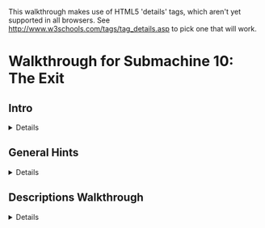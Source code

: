 This walkthrough makes use of HTML5 'details' tags, which aren't yet supported in all browsers. See http://www.w3schools.com/tags/tag_details.asp to pick one that will work.


Walkthrough for Submachine 10: The Exit
=======================================
## Intro
<details>
Welcome to the final "Submachine" game! The series has spanned 10 episodes in as many years. The creator, Mateusz Skutnik, has finished up with the best art and longest trek so far. I've enjoyed the series greatly, so I wanted to put some work into a good walkthrough for others. Prior experience with Submachine in not necessary, but there are many references to previous games for those who want to look back.

The game world consists of 8 major areas, each of which has a portal back to a section of a previous Submachine game. The graphic style is that of the original, but updates were made so that they'd be appropriate to the new game. Most of the game play involves clicking switches, collecting items, and finding out where to put them.

There are a few parts to this walkthrough. I try to have progressive hints throughout, so that you can figure out as much as possible on your own. Also, each successive part is more detail oriented, so you can look for high level hints in the "Hints" section, detailed directions, you'll need to check out the "Efficiency" section.

"Explanations Walkthrough" leads you to clues to what you need before finding those items. It's a lot of back and forth, but hopefully you will understand what's going on. "Efficiency Walkthrough" is designed around subgoals for accessing the ending. Items are collected and used at convenient times with no explanation about what they are.

"Secrets" contains info for getting the ten small red balls that are used to access extra text just before finishing the game. Items used solely to acquire secrets are mostly ignored by the main walkthroughs, except under special spoiler tags.

I label areas mainly by their teleporter coordinates. So, '101' means first and third buttons depressed before activating teleporter. I also use a 'P' to mean through the powered portal. So '110P' means the area from the beginning of Sub 6: The Edge.

Remember that the game is designed so that you can't get stuck. No matter what you've done, what you have, or where you are, you can still reach the ending! (And you can still get all the secrets!)

Enjoy!
</details>

## General Hints
<details>
- You're not stuck.
- Really, you're not stuck. The ending is reachable from any situation.
- The secrets are also reachable from any situation.
- If an item came from a device, it probably goes into a similar device.
- Mechanisms with little red and green lights need to be activated elsewhere.
- Pick up everything. There are no useless items.
- There are a few useless mechanisms.
- Most mechanisms have visual clues for how to activate them. Like missing pieces.
- If a mechanism stops working, you don't need it any more.
- Some obvious items are for non-obvious secrets. Progress is better than completion.
- There are some things you'll understand early, but can't be solved until much later.
- All ten secrets are small red balls. Some are hidden in "plain sight".
</details>

## Descriptions Walkthrough
<details>
This takes you through the game, pointing out clues. It's more commentary than directions, so it's good if you want vague hints, or want to read about a previous section to see if you missed an obscured clue. The back story is left out, but you're led to in-game papers that describe it. Secrets are dealt with as if they were normal game items, but more vague and left out of the spoiler hints. This walkthrough is set up as if it's telling the protagonist's story. Read the Efficiency Walkthrough section if you need clearer guidance.

This is written as if we have everything we need to pass each obstacle. The player will have to jump back and forth between areas to actually reach the area in the next paragraph. Read about what you see, for subtle hints about what to do next. Spoiler hints will say where to go, but not what to do there or the best order to do anything.

Progressive spoilers: character of the game, descriptions and clues, search locations.

1. Chapter 1: Where Am I?
  <details>
  The first part of the game is simple and linear. Explore a bit, click to collect items, and use them where you can. Don't miss the 'Backpack' early on, you have limited inventory space! Figure out how the game works. Pass though rooms and portals. Find the teleporter to finish this part.
  1. Docks
    <details>
    We start off on an unstable platform with stone floating around. This seems to be a technologically mixed area that plaques call the Northern Garden docks. There are four labeled 'docks'. There's a ship anchored (literally) to one of the docks, but we can't see it. There's a ladder, but all it has is a glowing orb at the top. It seems small enough to grab. A hole in the ground leads to a machine that doesn't do anything, but does have a hole for something. Pieces of the wall are floating around. They seem to be centered on something. There's a building blocking our path. The circular device nearby looks like it might be useful.
    <details>
    Put the Light Sphere in the circular device to gain access to the building.
    </details>
    </details>
  2. Control Room
    <details>
    This is a modest building that seems in disrepair. There are some levers upstairs labeled like the docks. What dock was the ship at? There's a backpack by a chair that looks useful. The stairway doesn't go anywhere. What breaks up support beams but leaves them floating? There's a vending machine in the corner. It seems to require an id card. Maybe there's one on the ship?
    <details>
    Click the lever marked '3' to move the ladder to the ship.
    </details>
    </details>
  3. Ship
    <details>
    -We can reach what seems to be a space ship, but it still needs power. Luckily, there's ship number card by the entrance, and those cables go right into the machine we saw.
    <details>
    Take the Id to the vending machine, insert it to get a Bottle Fuse, take it outside to the machine in the hole. Insert it and press the button.
    </details>
    The ship is so old that there's mold everywhere! It's interesting to look at, but probably doesn't do anything anymore. Maybe there's some scrap to collect on board. We found the bridge, but the security is still in place, and we don't have a captain's ID badge, or whatever goes in the other slot. There's a hatch missing a handle, maybe that's still around somewhere.
    <details>
    The Door Valve is on the other side of the ship. Insert it into the hatch and click to open it.
    </details>
    </details>
  4. Old House
    <details>
    We found a karma portal like the ones in previous Submachine games. They'll probably take us to many unusual places. This place seems like an old house. The way is blocked a bit, but nothing too difficult to handle. There's a hole in the floor with a little red ball at the bottom. Looks like something valuable, but we can't reach it. Even if we found a long stick to reach, it's so far down that grabbing it would be a problem. There's some strange equipment around. One large capsule has lights on it and a panel that might open, but it won't and the device seems inactive. The nearby door is shut and not opening. There's another unusual device on a lower level, but it seems to be missing some parts. All the statues are facing some brick structure that seems subtly out of place with the house. It must be important.
    </details>
  </details>
2. Chapter 2: Grand Tour
  <details>
  Now that you have access to a teleporter, there are many worlds to explore. Go from place to place collecting and using items. About half of them are used in the area you found them in, the rest go through the teleporter. Use the teleporter to get to areas new to this game. Use the powered portals to get to areas from previous Submachine games. You'll finish this part of the game when you gather all the pieces to activate the powered portal in the first area.
  1. 001 The Pyramid
    <details>
    There's a bunch of ancient Egyptian stuff around, but the pyramid walls look like copper. There's a couple of geared devises on walls, but neither is complete. There's a totem with Hieroglyphics on it, and there are some papers around with the same symbols. A box on an upper level has the same symbol as the totem, but it doesn't seem to do anything. There are a couple of jackal heads that teleport us between them, which is odd because there are ladders that reach them both. There's also an odd gray stone device with buttons, attached to a socket. There's nothing around that fits in, though.
    <details>
    The last hieroglyph page is in 111. The Karma Vile for the stone device is in 110P. You get the first Cog Wheel from the box when the totem is set up properly. The other 3 are in 001P, 101P, and 011.
    </details>
    The ladders both drop down into compartments below. There's a glowing portal down one, and a glowing device down the other. They look useful. 
    </details>
  2. 010 The Excavation
    <details>
    Looks like a work site, but the drill is busted. It's turned off and there's a handle in what looks like red sand. It appears to be solid. There's sand on the other side too, but it doesn't fill the hole. There's a machine that seems to open a hatch somewhere. There's a glowing Range Confirmator that may need power.
    <details>
    Get the handle and put it on the drill. Open the handles and pull both levers to activate it.
    </details>
    The drill must have already done its work, because there is equipment down its hole. One of the Range Confirmators is in a socket with a green light. There are two other sockets with red lights. There are two airlocks, but one is missing a handle. We can get past the other one. There's a closed hatch and a bar that looks like a handle.
    <details>
    Open the other airlock with the handle, place both Confirmators in the sockets and activate the machine to open the hatch.
    </details>
    There's a piece of paper with a some kind of rune on it here, and a large portal beyond the hatch.
    </details>
  3. 011 Shiva
    <details>
    This place consists of three large metal spheres, connected by a large pipe. The pipe is busted open and we can climb inside. Unfortunately, there are security fields blocking access to two of the spheres. We can enter the third, which has some kind of rotating device. Activating it changes some of its lights from red to green and vise versa, but anything but the original position puts up a security gate to that we can't leave. We can go all the way around the largest sphere and enter through a hatch. It seems to be a computer interface. There are a lot of green lights around. What could those be?
    <details>
    Use a Insulator Cap found in 101P to block the exit security gate. We'll assume the that emergency protocol has also been activated. It's in 110P
    </details>
    With the security gates partially deactivated we can enter all the spheres through the busted tube. The left sphere has a large portal in it. The right sphere now has a ladder visible that exits below. There's a copper Cog gear here.
    </details>
  4. 100 Royal Storage
    <details>
    This place is full of old structures that seem to be held together by advanced technology. There are time and space anomalies all around, so movement doesn't always end up where we expect. There are signs naming five separate storage facilities. There's nothing else of interest here.
    
    32/1 is all red brick inside. There doesn't seem to be any order to the rooms, and backtracking leads to new places rather than old ones. It would be easy to hide somthing in here. Luckily, the total number of rooms seems low. There are items scattered about, and two metal devices in walls. One seems to need completion, with oblong recesses in it. Another looks like a secure box we don't have access to.
    <details>
    Fill the first device with Karma Fuses to access the second.
    </details>
    33/1 is very small. There are some items on the floor, and you see all of it before returning to the entrance.
    
    33/2 is also very small. Every exit leads back to the entrance, except the ones at the entrance. There are some things on the floor, but the large portal seems to be the reason this vault exists. Unfortunately, it's not active. There are round sockets in the wall nearby. Maybe it construction wasn't completed.
    <details>
    Fill the corners with Loop Stabilizers to active the portal.
    </details>
    33/3 has much more space inside, and has some kind of order to it. The left doors all lead to the same places, and the same is true for the other doors and ladders. Backtracking to previous rooms is somewhat possible. There are a lot of devises on the walls! Most of them have red and green indicators and labels, though there is one dial with labels from all the other devices, and one with multiple red lights with a panel that might open. There's also a large capsule here that looks similar to the one near the first teleporter. Far from the entrance, there's a paper with some history about an escapee. Maybe there's hope of escaping?
    <details>
    Activate each device after setting the dial to its label. 
    </details>
    33/4 is also large, but as long as we don't go too far and end up at the entrance, we can backtrack through any rooms we visit. There are items lying around and a paper on the wall with a strange symbol on it. There are three devices on walls. One of them has two indicator lights on it.
    <details>
    Activate the two devices and then collect an item from the one with lights.
    </details>
    </details>
  5. 101 Cliff Side
    <details>
    There's not much here. There's an older stone statue of an ox that's missing some pieces, a paper with some strange message about multiple dimensions, and a piston. The piston activates a ladder that leads to an upper ledge. The piston there is missing, though, so we can't reach higher. There's a big spherical machine that is missing something according to the pedestal nearby. There's a metal piece that's almost fallen off the ledge, but it doesn't fit in the machine.
    <details>
    The Stone Grapes are in 011P and 001. The other ox statue is in 110. The Ladder Piston is in the ship near the start of the game. The Data Tape is in 001P.
    </details>
    Even with the machine satisfied, it doesn't seem to do anything useful. It only says that it's finished was it was doing. Maybe those cables are communicating with some other machine? The upper ledge has paper with a strange symbol on it. And a large portal.
    </details>
  6. 110 Murtaugh's Lab
    <details>
    This place is huge! It also seems to be falling apart, like the docks, there are paths that lead to empty space and broken walls floating about. There's a machine on the far wall with a socked for some large device. There are three doors around the teleporter.
    
    The left room is the most broken up, and things are scattered around the floor. There's a paper on the wall. Someone may have been studying the strange behavior.
    
    The center room was poorly barricaded, probably because of some fancy equipment in it and its back room. There's a large capsule here like the one near the first teleporter. There's also a magnifying glass that doesn't have an experiment running. We could use it if needed without disturbing anything. There are skulls on tables and in drawers. Why would anyone want to look at skulls?
    
    The third door just leads to three more! The left one has an out-of-place old stone statue of an ox, and a box with mostly small things around it. The center door leads to a large portal. It's got a number of smaller devices connected to it with wires. Half of them have green lights and hold a metal thing like the ones lying around the floors here. The other half are empty with red lights. The right door contains a large version on an experiment. The experimenter seems to have found a way to repair broken walls!
    <details>
    Fill the portal devices with Vector Finders. 3 are here, the others are in 101 and 100.
    </details>
    </details>
  7. 111 The Monastery
    <details>
    If there were monks here once, they lived a spartan life. Most interesting things look like they came from elsewhere. There's a paper with what looks like hieroglyphics on it. There's a metal bar near a statue. There's a large capsule like the one near the first teleporter. There's some electric device, that could be a sender or receiver. There's a large portal that looks like it belongs here, strangely enough, but it's not active. There's also a circular stand like the one used to gain access to the control room to power the ship. Too bad we can't remove the Light Sphere from there.
    <details>
    Use a Light Sphere from 101P or 100P to get an item that powers the portal. 
    </details>
    </details>
  8. 001P Submachine 5: The Root
    <details>
    We no longer have the metal keys to use the local teleporter, and it looks damaged by the karma portal anyway, so we're stuck in this area. The Coil we placed back then seems to have exploded, leaving a Light Sphere. There's a gear in the tub that looks out of place. We can move some panels from the wall to reveal a handle we didn't notice before. There's a ladder that leads to a socket in the wall. Opening the panel reveals that it's empty. Perhaps there's another one somewhere so we know what kind of thing plugs in.
    <details>
    Get a Root Finder from 101P to collect an item from below.
    </details>
    </details>
  9. 010P Submachine 4: The Lab
    <details>
    We've been on this roof before, but the ladder is broken, so we can't get to the familiar areas. There's a force field blocking the path, but it's controlled from our side. That's pretty sloppy security, or there's something inside that's important enough to stay there. There's a Light Sphere set up to get us into a new section of the lab. There's a page on the wall, something about time travel. There's a metal Ladder Step nearby, but there's no way it would fit the wooden ladder outside. There's another security device set up, this one is actually keeping us out. Maybe it's as sloppy as the one outside and we can trick it somehow.
    <details>
    There's a Chip with security codes hidden in 011P, but you'll need to head to 110 to actually get at it.
    </details>
    Past the security is a workbench with a tank of karma like the one from the other lab. This one is set up to dispense it. Maybe if we had an appropriate container we could use it to do the miracles we saw in the other lab?
    <details>
    The container is in 000, and the miracle works, so it's a late-game item.
    </details>
    </details>
  10. 011P Submachine 7: The Core
    <details>
    This is the large shrine we visited before, but it seems to have aged quite a bit. The telescopes that haven't fallen apart still point to the same locations, but the electrical equipment is broken down an full of stones. There are floating blocks outside; this place may be damaged by the same thing that damaged others. The entrance we used last time is completely gone. Looks like someone visited at one point, but there's nothing left of them now but a suit and a skull. There's a large machine in one room that looks like the one on the cliff. The pedestal has the same message on it as well. There's a note left behind saying someone will be back here eventually. Hope that wasn't them in the suit.
    <details>
    Satisfying the machine at 101 will provide an item here.
    </details>
    </details>
  11. 100P Submachine 3: The Loop
    <details>
    This was the place we were stuck doing puzzles for what seemed like forever. The rooms aren't stable like before, though. They're randomized like in another vault. There are so many rooms, it's hard to reach a location. There are two valve enclosures with four positions each, but one valve is missing. There are two receiver bells with dials that need activation before they'll turn. All four of these items are labeled. There's a devise with all those labels on it, with similar bells, and columns with lights that might move. There's a grid of some kind of material, with the corners of the grid missing. There's a device that seems to be ripped out and has wires dangling. Finally, there's a mount with two lights, presumably where the reward for this puzzle is kept.
    <details>
    The missing valve is in the basement past the back door of 000. It might still be locked at this point. Use the valves to line up the lights with a bell, then turn the dial of the corresponding bell. Repeat. Grab the reward. More hints are in the Efficiency Walkthrough, but this is a long difficult puzzle, so don't get discouraged.
    </details>
    </details>
  12. 101P Submachine 8: The Plan
    <details>
    This is a small section of a world visited not long before. The Coil is still there powering the dimensional locater, but the ladder is missing. We no longer have the controller that let us jump between worlds. Luckily, someone has set up a light sphere crown to get us into the pod without it.
    <details>
    There's a Light Sphere below and the other is in 001P.
    </details>
    Some of the equipment has been removed from the pod, but they left a Cog above and didn't open the hatch after unlocking it. We've seen some Ladder Steps around, maybe if we get enough we can reach the area below us for the first time.
    <details>
    The 3 Steps are in 111, 010P, and 110P.
    </details>
    We made it down the ladder! There is a Light Sphere here, along with instructions for setting up the crown above. There is a little round device in a computer socket that isn't doing anything but make blue light. Maybe it will be of more use elsewhere. 
    </details>
  13. 110P Submachine 6: The Edge
    <details>
    This the the place we were dropped off to die when we couldn't pass a security check. The teleporter looks worse than before, and pieces of wall have fallen down, revealing an entrance we never say before. Too bad there's no valve on that hatch. There's some new equipment set up, some sockets, what could those have been for? Around the corner, there's a paper with a strange symbol on the wall. The path beyond seems to have broken off. The vents are rusted enough to remove the covers and enter.
    <details>
    There's a fuse for the socket in the lighthouse. The valve is in one of the vents.
      </details>
    There's a security system on through the left vent, but all the green balls needed to disable it are there. There are some items on pedestals (or fallen off), those must be important. There's also a large capsule like the one near the first teleporter.
    
    The right vent has a four-way split with a machine controlling where to go, but it's blocked, so we can only go up. There's another one of those robot storage devices that seem to be everywhere. This one has something glowing in it. The valve nearby is locked just like the entry machine is.
    <details>
    The Block Remover Tool is in the other vent. Use it on the center of the machine, unlocking it and the valves.
    </details>
    The valves control which two exits are open at any time. There are a few items around that could be useful, including the Hatch Valve for the hatch outside. Beyond the hatch is another security point like the one in the vent, but this one is missing the Plasma Charges that unlock it. We'll have to find those.
    <details>
    There's a Charge in each vent, and the other in in 011.
    </details>
    Beyond the security point is a monitor and a door labeled S3C. The monitor is for activating an evacuation protocol, but it doesn't open the door. It's a computer, so it's probably connected to somewhere else. Perhaps there's a way out available now.
    <details>
    The protocol is for 011. The door is opened in the ship at the beginning of the game.
    </details>
    It's like a treasure vault in here! There are nearly a dozen security stops, which lead to info about this place. We had a few of the little red balls that access it all. We should look for others.
    </details>
  14. 111P Submachine 9: The Temple
    <details>
    We just came from here but it looks like a lot of time has past. There's a lot more red 'sand' everywhere, and the only accessible plaque is broken. It covers up most of the places we knew about. Finding an item in this would be like finding an needle in a haystack. There is one place to go, past a hole in the stairway where it looks like someone set up a dimensional locater. Too bad we don't have the control device, but it's broken anyway. There's a wire to some holding cylinder. If we can power it we might salvage something from this trip.
    <details>
    The Coil is in 101P
    </details>
    </details>
  </details>
3. Chapter 3: Down the Rabbit Hole and Back
  <details>
  This part of the game is again more linear, with a little backtracking. Explore the oldest sections of Submachine games in order to open up the rest of the options. Don't be afraid when the exit disappears on you. You'll find another way out to end this part of the game.
  1. 000P Submachine 2: The Lighthouse
    <details>
    This place was the real beginning of journey through the Submachine. Now it's so full of this red stuff that we can't go very far. There's a Light Sphere where the wisdom crystal was once. But it was taken, so the light is a mystery. The box with all the wires seems to have blown a fuse or something, since one of the levers is inactive. The path up is blocked, but there's a light crown around to get us to the other side of the room. The ladder won't extend, one of the wires is broken. There's a little box like the one in the lab nearby. There's also a transmitter hooked up to a grid of strange symbols, like the ones we've found on paper.
    <details>
    Enter the 4 runes into the transmitter. The papers are at 010, 100, 101P, and 110P. The receiver is at 111. Use the item to fix the wire, and pull the lever on the box to extend the ladder
    </details>
    </details>
  2. Submachine 1: The Basement
    <details>
    Ah, the original Submachine game console. There's a note about the lab stuff nearby, but the game is where we first noticed something was different. And there's a karma portal here. Maybe we can here from somewhere else originally? Through the portal is a setup like at the end of the game, but it's all real... and fake! It's a bunch of paintings that make it look like we've reached the outside. The path circles a tower, but part of it is broken up with more floating walls. There's an elevator here. Looking out from it the paintings seem real. Well, real enough for a game. This is the ending of Submachine, and we're retracing our steps back through it. Maybe it was all real after all?
    
    Well, these red rooms are new, but the elevator disappeared from under the same symbol it appeared under back then. There seem to be unsolved problems here. Levers and stones and switches. It's still like a game setup, everything nearby just needs to be rearranged properly, and maybe we'll get to the portal behind the glass. The raised bed doesn't seem all that necessary, though.
    <details>
    The stone goes on the scale, the stone gets turned to match the mark on the other one, the switches need to be flipped, and all 4 levers can be collected and inserted into their spots around the glass.
    </details>
    Now this is familiar! All the puzzles here are just as we left them, but more broken apart and moldy. It must have been real after all! Well, lets collect all the items from before, maybe they'll be useful outside. There's a portal where the original exit was. The wisdom crystal is missing of course, but there's another Light Sphere in its place. Maybe they 'grow back' after a long enough time? Continuing to retrace our steps leads us back to the old house. Did we come from here originally?
    </details>
  </details>
4. Chapter 4: Cleaning Up the Mess
  <details>
  This part of the game is about traveling around, dealing with all the unfinished business you've noticed along the way. Find a way to reconstruct damaged sections of the world. Collect and use all the secrets now. Reach the giant bulb at the top of the lighthouse to move on to the last part.
  1. Find a tool
    <details>
    We're back at the house, and have access to every location and portal. Are there any mysteries we couldn't deal with before that we can now? How about the large capsule right here by the door?
    <details>
    Use the 4 Fuses from the basement to activate the 4 capsules. They're in 100, 110, 110P and 111.
    </details>
    There's an Empty Karma Stabilizer inside. Perhaps we should fill it with karma?
    <details>
    The karma tank is in 010P.
    </details> 
    </details>
  2. Perform the miracles
    <details>
    Leaving the lab, we see that the roof tiles dislodged by proximity to the karma portal are reacting to the Stabiliser. Using the Stabiliser on them actually fixes the broken roof! How many other places did we come across that had broken, floating pieces?
    <details>
    at least 11 ;-) (but one was the roof you just fixed, and two can't be fixed)
    </details>
    There were so many places to go! Mostly there were Tiles to collect. There was a pathway with a message about a sentient machine, a box of junk that looked interesting, and more! The one in the basement was really confusing, The submachine game seems like a real place, but the portal took us to some electronic world. Were we really in the game? This last place has a door that seems to be unlocked by placing Tiles above it. Let's see if we have all 4.
    <details>
    The tiles are in repaired karma portals in 000, 000P, 110, docks.
    </details>
    </details>
  </details>
5. Chapter 5: Leaving the Submachine
  <details>
  Almost done! The karma doorway leads to the top of the lighthouse. The items in the there are used to acquire the pieces of the final mechanism. It's not very hard either. Just don't activate it if you want to try to get all the secrets. You have to start over from the beginning once you see the ending.
  1. Enter the Lighthouse (Submachine 2)
    <details>
    Past the doorway is a steel room with a note about entering the Submachine, and what looks like a security system. There are two fuse sockets that may need to be filled.
    <details>
    The Fuses are in 011P and 100P
    </details>
    The ladder leads to the lighthouse. There's another note about a sentient machine. The large lamp we powered back then is still active! Too bad it didn't take us out of the submachine then. Better not try again that way. Since it didn't work, we might as well take these items nearby.
    <details>
    The large lamp still leads back into the loop like it did before!
    </details>
    </details>
  2. Leave the Submachine for good
    <details>
    With the ID we can get further into the ship. It turns out it was just an observation deck, but there's some equipment up here. There's also a note about the lamp turning off. Will someone be expecting us? 
    We have a Portable Light Crown and the Light Sphere that activates it. Now all we need is a place to set it up. There was a note about needing something else as well. Maybe whatever that is will be the last clue to making this work.
    <details>
    The note was in 101P, get the Converter in 110P. Set it all up in the lighthouse.
    </details>
    </details>
  3. Enjoy the Ending!
    <details>
    They are Murtaugh and Elizabeth. They are the people the notes have been written by or about for the entire Submachine series. See the karma arm? This game would have been much easier with one of those!
    </details>
  </details>
</details>

Efficiency Walkthrough
<details>
Here you'll find what I think is a really efficient path through the game. It's not the common path, but I've left directions in each goal for getting the stuff you've missed if you're not following along. It's divided into milestones and steps. If you don't know what to do, check which milestones you've completed and take a look under the next one you haven't.

Progressive spoilers: strategy, steps broken down, solutions and pointers

1. Reach the Teleporter
  <details>
  Look around and do a bunch of obvious stuff. You can ignore the Backpack if you're following this walkthrough, but you may want it just in case. You'll eventually find a red and white mechanism with three buttons in a row and one underneath. That's the teleporter. The top three set the location and the bottom one activates it, sending you to another, different-looking teleporter. You're at 000 currently.

  - Step-by-step
    <details>
    1. There's a Light Sphere at the top of the ladder
    2. Use it to access the building. 
    3. Use the levers to move the ladder to the ship.
      <details>
      Third from the left goes down, rest stay up
      </details>
    4. Get the Ship ID Number and use it to get a Bottle Fuse.
    5. Power up the ship and enter.
    6. Get the Door Valve and Ladder Piston from the ship.
      <details>
      From entrance, Valve is left then up all the way, Piston is right all the way and up, then left
      </details>
    7. Use the Door Valve to exit the ship
      <details>
      Exit door is right from the Piston
      </details>
    8. Click through obstacles to reach the teleporter.
    </details>
  - Secrets
    <details>
    None accessible now
    </details> 
  </details>
2. Activate the '110' Powered Portal
  <details>
  For this we need 5 Vector Finders, but 3 are in 110 in rooms near the portal. We need to teleport to two places to get them before heading to the portal. For efficiency, we should take a Plasma Charge with us, found in a fourth teleport location, and well hidden. You can get all of these items without needing any others.

  - Step-by-step
    <details>
    1. Visit 100, get the Vector Finder, it's somewhere left of the teleporter
      <details>
      Enter the storage vault, there's only one left of the teleporter. The doors lead to 5 random rooms, so keep clicking until you see a metal object in front. Get it and click doors until you see the vault arms, signifying the exit.
      </details>
    2. Visit 101, get the Vector Finder, it's nearby
      <details>
      Use the Piston to call the ladder. Take it up one screen, the Vector Finder is a metal object on the edge of that ledge.
      </details>
    3. Visit 011, get the Plasma Charge, it's a small green sphere
      <details>
      Follow the ladders all the way around the spheres. Enter the large one at the hatch and go to the left of the massive computer. One of the glowing green things is the Plasma Charge.
      </details>
    4. Visit 110, three rooms have Vector Finders, one has the portal
      <details>
      Enter the door left of the teleporter, the Vector Finder is down the stairs. Enter the door right of the teleporter, the Vector finder is past obstacles, down a hallway, and inside a desk. Enter the door further right of the teleporter, to see three more doors. The Vector Finder is in the right room and the portal is in the center room.
      </details>
    5. Activate the Portal
      <details>
      With the Vector Finders selected, click each socket with a red light to insert the Vector Finder. The portal will glow blue.
      </details>
    </details>
  - Secrets
    <details>
    Secret 1 is in the vault, you'll be back later, so no pressure. An item for accessing the secret room is here.
    </details>
  </details>
3. Complete the Ladder
  <details>
  For this we need 3 Ladder Steps, each in a different teleport location. One is, as you've guessed, behind the portal we just activated. While we're there, we'll save ourselves a trip by getting a rune and activating Shiva's emergency exit protocol. The second Step is a quick grab like the Vector Finders, but we'll collect a paper with a hint while we're there. The third Step will take some work, since we need to gain access to the powered portal to reach it. 

  - Step-by-step
    <details>
    1. Enter the portal at 110, find the crawl vents and rune paper.
      <details>
      Go left, click to open, left again for rune
      </details>
    2. Enter the left vent, then the right, collecting everything
      <details>
      Both vents only have a few rooms. The left one is easy, collect the Plasma Charge, click to deactivate the security grid, and collect the Block Removal Tool. The right one needs the Removal Tool to get the center mechanism working, then there's a wheel in rooms to rotate it. Click once when going through, 3 times when going back. Collect the Plasma Charge in the first room, Ladder Step in the second, and Hatch Valve and Karma Vial in the third.
      </details>
    3. Enter the Hatch right of the portal, activate Shiva's emergency protocol
      <details>
      It's high up on the wall. Connect the Hatch Valve and open it. Inside, place the three Plasma Charges in the box and click the screen to deactivate the barrier. If you're missing a Charge, get it from 011. Click the large screen and click the protocol toggle to change it.
      </details>
    4. Visit 111, collect the Ladder Step and paper with Hieroglyphics
      <details>
      Step is far right of teleporter, paper is far left.
      </details>
    5. Visit 010, activate the drill
      <details>
      At the far left of the teleporter is a handle, connect it to the drill and open both handles. Pull the lever you just passed, then come back and pull the handled cord to activate the drill
      </details>
    6. Grab items underground and use them there to find the portal
      <details>
      Enter the hole right of the teleporter, collect the Range Confirmator. Enter the drill hole, place the Confirmator in one of the sockets. Get the Air Lock Handle in the bottom right and use it to open the Lock at the bottom left. Get the other Confirmator and the rune paper behind it. Place the Confirmator in the other socket. Activate the hatch in the other hole, then return to the hatch to find the portal beneath.
      </details>
    7. Enter the portal, collect the Ladder Step
      <details>
      Grab the Canister powering the portal blocking your path and proceed inside the building. The Ladder Step is down the stairs and to the left.
      </details>
    8. Visit 101 again, grab the rune paper, enter the portal, finish the Ladder
      <details>
      Go up to the second ledge this time. If you don't have the Ladder Piston set up, get it from the Ship and set it up. There's a rune paper at the top, then the portal. The ladder is just left of the portal, use the Steps to complete it.
      </details>
    </details>
  - Secrets
    <details>
    The Secret Vault is the door labeled S3C, but you can't get in yet
    </details>
  </details>
4. Acquire the Second Light Sphere
  <details>
  The first sphere is just beyond the ladder in 101P, but this is the 'harder' one to get. If you found the 'easy' one first, see 'Complete the Ladder' above to access this one. Use the Light Sphere to access the pod, and collect the other 4 items in this area. There are no more puzzles here. Avoid the paper. It has a hint for the end of the game, but it will fill an extra inventory slot so it's not worth it unless you're collecting them. After this area we'll grab the other Cog Wheel, and go collect the 'easy' Sphere. We waited so that we can complete that entire area, including past the portal, in one trip!

  - Step-by-step
    <details>
    1. Collect 4 items in 101P
      <details>
      There's a Root Finder left of the ladder. Use the Light Sphere to access the pod. There's a Cap in the hatch and a Cog up above. The Coil is next to the portal out.
      </details>
    2. Visit 011, the route has changed, and there's a Cog Wheel nearby
      <details>
      Enter the busted tube and head into the lower sphere. Use the Insulator Cap on the mechanism to avoid getting locked in. Head into the large sphere and take the ladder down to get the Cog Wheel. If there's no ladder, activate it in 110P. If you don't have the Plasma Charge you need, it's at the left of this large sphere. The instructions are in 'Complete the Ladder' above.
      </details>
    3. Visit 001, reach the portal
      <details>
      You should already have the Cog you need, but you'll need the other one in a minute so lets get it. There's a totem right of the teleporter. Go up twice to find the hint papers for it. They are Hieroglyphics and repeated symbols show you how to line up the papers. If you don't have the third one already, you can get it from 111, but it would be easier now to just try all the options for the last symbol. The box up and to the left will be open if all the symbols are correct. Collect the large Cog Wheel and use it in the nearby mechanism to lower the ladder. There are two, but the Cog only fits in the correct one. Follow the ladder down to reach the portal.
      </details>
    4. Collect 3 items past the portal, including the Light Sphere
      <details>
      The Light Sphere is visible, and the small Cog Wheel is in the tub. Clear the metal plates on the far right to access another portal. Use the Root Path Finder (described above) to reach the Data Tape.
      </details>
    5. Finish up the area by collecting the last 2 items
      <details>
      Exit the portal and use the Cogs (described above) in the other mechanism. Head down to the jackal head and click until it brings you to the other one. There's a ladder down to a Portal Charge, and a device that takes the Karma Vial and gives a Stone Grape when the third button from the top is clicked. If you don't have the Karma Vial, get it from the tunnels left of 110P. Use the Jackal to get back to the teleporter.
      </details>
    </details>
  - Secrets
    <details>
    Nothing here
    </details>
  </details>
5. Activate the '000' Powered Portal
  <details>
  By now you've seen most of the areas, and we'll see most of the rest for this objective. The goal is to make use of your items to get 3 Portal Stabilisers and a Portal Charge. We have to visit one of two locations twice to finish up, so we'll pick the one that's quicker. Depending on how you used the first Light Sphere, you may have different items, so the first step is to use the second Sphere to get caught up.

  - Step-by-step
    <details>
    1. If you haven't yet, use the Light Sphere at 101P, then finish 001
      <details>
      This is described above in 'Acquire the Second Light Sphere'. The end result should be: Insulator Cap, Coil, Portal Charge, Stone Grape, Data Tape
      </details>
    2. Use the other Sphere in 111, get the Portal Stabiliser in 111P
      <details>
      You can use the Sphere down the right ladder. You get a Glyph that powers the portal. There's only one thing to do in 111P, go left and up the stairs to plug in the Coil and find the Stabiliser at the end of the wire.
      </details>
    3. Quick stop at 101 to drop off the Data Tape
      <details>
      That big computer on the ledge needs it
      </details>
    4. Visit 011P, get Stabiliser, Grape, and Skull
      <details>
      If you can't get there, use the Insulator Cap in the lower sphere to enter the left sphere. There's a Grape Stone in the box on the floor, a Skull in one of the rooms, and a Stabiliser in another.
      </details>
    5. Quick stop at 101 to drop off 2 Grape Stones
      <details>
      The ox statue to the left needs completion
      </details>
    6. Visit 110 to get the Stabiliser, drop off Canister
      <details>
      Go right from the teleporter. The door left of the portal door has the Stabiliser. Left from the teleporter is a socket for the Plasma Canister. Take the short detour if you're collecting secrets, it will save an inventory space.
      </details>
    7. Activate the 000 Portal
      <details>
      Actually, don't do it yet. Save the trip and start the next walkthrough section to get the clue first. It's a big milestone so it deserved to be written here... You have all the items, so head right and down from the teleporter to reach the portal. Plug in the 3 Stabilizers and Portal Charge, then press the lever to activate the portal.
      </details>
    </details>
  - Secrets
    <details>
    Secret 2 is in the tomb. Secret 3 is in the shrine, you'll be back there later.
    </details>
  </details>
6. Open the Back Door to '000'
  <details>
  The puzzles here are mostly local, so enter the portal and keep pressing forward. There's a place to backtrack at the beginning, so we'll get the last rune paper first to minimize that. There are a bunch of items to get just before reaching the door, so it's best to get them now.

  - Step-by-step
    <details>
    1. Visit 100 to get the last rune paper
      <details>
      Far right of the teleporter there's a ladder up to 33/4. Enter and go right until you see the rune paper on the wall. Go right again to return to the entrance so you can leave. There are puzzles here, but now is not the time to do them. You should have 4 rune papers now. The others are in 101, 110P, and 010.
      </details>
    2. Activate the transmitter in the basement
      <details>
      The portal from 000 is right and down from the teleporter. Head down to get a Light Sphere, then up to use it. Left of the path past that is where you enter the runes. Each input has a different set of runes, so click until you see one that's on your papers. Like the temple totem, nothing will happen here when you set all the runes. Now we backtrack and find the receiver.
      </details>
    3. Reach the elevator
      <details>
      The rune receiver is in 111, down the ladder left of the teleporter. Take the fork and return to the blocked path. Use it to complete the wire, then head around to the box near the area entrance. Flip the switch to lower the ladder. Head back to the ladder. Use the portal below and head left to the elevator.
      </details>
    4. Solve the red room puzzles
      <details>
      Click elevator buttons to reach the red rooms. The puzzles here are all self-contained. Move back and forth between rooms, flipping switches, grabbing items and using them. You'll finish by releasing the glass covering a portal out.
      
      More
      <details>
      You need 4 Levers. One is on the ground. One is accessed by pressing both switches, then retrieving it from the upper right room. For the third, take the Stone Weight from the lower right and put it on the platform in the lower left. Finally, check the notch in the stone wheels. Move the one to line up with the other, and take the Lever from device just left of the exit. Put all the Levers around the exit to access the portal. An efficient path is: right, all down, all up, all left, exit.
      </details>
      </details>
    5. Grab some stuff on your way back
      <details>
      This is a reminiscing area, with no puzzles left to solve. Go down, left and grab the four white fuses. Then up, left, up to the portal. Before you go, you should get the Valve just left of the portal, and the Light Sphere right and all the way up from the portal.
      </details>
    6. Remove the beam from the door to reach 000
    </details>
  - Secrets
    <details>
    An item for Secret 10 is near the rune paper, but we don't need it yet and will be back later. Secret 4 is here, you have to backtrack to the red rooms. Items needed for Secrets 4, 5, 6, and 7 are in the yellow rooms.
    </details>
  </details>
7. Fill the Stabiliser with Karma
  <details>
  Now we can satisfy the large capsules that we've seen around the place. That will get us a Stabiliser, which we can then fill to make it useful. The idea is straight forward, but it's a major milestone that involves searching back through places we've been.

  - Step-by-step
    <details>
    1. If you missed them, get the 4 Fuses and Skull
      <details>
      The fuses are in the yellow rooms through the back door in 000, the Skull is from 011P
      </details>
    2. Visit 111, place fuse
      <details>
      It's down the ladder left of the teleporter
      </details>
    3. Visit 100 33/3, place fuse
      <details>
      Second storage room right of the teleporter. Go right once from the entrance, place the fuse and return the way you came. Again, there are puzzles here, but we'll get to them later.
      </details>
    4. Visit 110, place fuse, get Chip
      <details>
      The large capsule is through the door right of the teleporter and down the hall. On the other side of that room is a magnifying glass you can use to examine the Skull.
      </details>
    5. Visit 110P, place fuse
      <details>
      Go through the left crawl vent and alternate right and up until you reach the large capsule.
      </details>
    6. Return to 000, collect Empty Karma Stabiliser
      <details>
      It's by the door left of the teleporter.
      </details>
    7. Visit 010P, fill Stabiliser 
      <details>
      There's a security point in the lower level. Move the pedestal with a click and place the Explorer's Chip on it. Click the scanner to proceed. Put the Stabiliser on the lab equipment and turn the dial on the tank to fill it.
      </details>
    </details>
  - Secrets
    <details>
    Secret 6 is in the lab.
    </details>
  </details>
8. Enter the Lighthouse
  <details>
  The Stabiliser allows us to enter many new (small) areas. We need to collect 4 Tiles from them, and 2 Plasma Coils. We finally solve the puzzles in the Royal Storage, unless they've been completed along the way.

  - Step-by-step
    <details>
    1. Visit 100, activate portal
      <details>
      Explore the vaults looking for Loop Stabilisers and Karma Fuses. They're all 'loops', so doors may not lead where you expect. Start on the right of the teleporter. Down the ladder you can get one of each item pretty easily. The next vault has a Fuse at the right and the portal on the left of the entrance. The next vault has a puzzle to get an item. Set a switch, then activate the corresponding mechanism. Repeat until you get the Stabiliser. The upper vault is hardest to navigate. Solve the puzzle by clicking two different levers, and a panel with a Stabiliser will open. A Fuse is on the ground. Head left of the teleporter to the other vault. Find a Fuse on the ground and use all 4 in a mechanism. Click to activate. Find the Stabiliser in an opened panel. Head right of the teleporter to the first vault. Enter and place the Stabilisers around the portal.
      
      If you're really stuck
      <details>
      33/3: Enter, Left, Dial to '1', Up, Set Device,  Left, Dial to '2', Right, Right, Right, Set Device, Right, Left, Dial to '3', Down, Set Device, Left, Dial to glyph, Down, Down, Get item, Down, Exit.
        
      33/4: Enter, Left, Left, Get item, Up, Set Device, Right, Right, Right, Down, Set Device, Up, Left, Get Item, Left, Exit.
      </details>
      </details>
    2. Visit 100P, get Plasma Coil
      <details>
      This is the most difficult and annoying puzzle in the game. There are 10 rooms that you reach randomly with each exit click. There are two dials to turn that need to be activated by certain configurations of two Valves, one of which needs to be placed from the inventory. It's all coordinated visually by a device with two small lights on two labeled columns and two labeled transmitter horns. Horns correspond with dials and columns correspond with valves. Set the valves so that the two lights are even with a horn, forming an electric arc. Turn the dial for that horn, which should be lit up. Repeat. Find the panel that should now have two green lights on it. Click to get the Plasma Coil. Find the entrance and get out.
      
      If you don't even want to try
      <details>
      This only works if you start with the left light on top and the right light on bottom like how the puzzle starts off. Turn the 'left' (with turnstile symbol pointing left) valve 1 time, turn the 'right' valve 2 times. Activate the dial of the glowing receiver. Turn the 'left' valve 1 time, turn the 'right' valve 3 times. Activate the dial of the glowing receiver. Pick up the item. Find the exit. 
      </details>
      </details>
    3. Visit 110, get Tile D
      <details>
      Left of the teleporter is a socket for the Plasma Canister. Use it to access a broken karma portal. Fix it with the Karma Stabiliser. Enter to find Tile D.
      </details>
    4. Visit 011P, get Plasma Coil
      <details>
      To the right of the shrine is a broken passage. Fix it with the Karma Stabiliser, enter the portal and collect the Coil.
      </details>
    5. Visit 000, get Tile C
      <details>
      To the right of the teleporter is a broken wall. Fix it with the Karma Stabiliser to access Tile C
      </details>
    6. Visit 000P, get Tile B
      <details>
      Head through the area to the karma portal. Head right to some broken bits in the air. Fix them with the Karma Stabiliser to access Tile B. You'll have to exit the way you came, since the elevator is gone.
      </details>
    7. Return to docks, get Tile A, enter Lighthouse
      <details>
      Exit the ship. The wall near the Light Sphere is broken. Fix it with the Karma Stabiliser to access Tile A. Enter the building, go up then take the stairs down. They're broken, but you can fix them. Insert each Tile to enter the door. Insert each Coil and click the screen to call the ladder. Enter the vent and climb the ladder to reach the lighthouse.
      </details>
    </details>
  - Secrets
    <details>
    Secret 1 is in a vault. An item for Secret 10 is in a vault, but you may need to get it on the way out to if you're worried about inventory space. Secret 7 is in the loop. Secret 8 is in the lab, as is the other item for Secret 10. Secret 10 is now reachable. Secret 5 is on the way to Tile B. Secret 9 is at the docks.
    </details>
  </details>
9. Exit the Lighthouse
  <details>
  There are three items needed to exit, and one you should have by now. The two items to the left and right of the large bulb in the lighthouse can each be traded for one of the others. Put them together in the right place and it's all over. Don't activate them if you want to collect secrets. Once you see the ending you have to start the game over.

  - Step-by-step
    <details>
    1. Get the Portable Light Crown from the ship
      <details>
      The top of the ship is up from the three way pipe. Insert the Id Card and climb the ladder to get the Crown.
      </details>
    2. Visit 110P, get the Portable Light Crown Holder
      <details>
      Right of the teleporter are a couple of fuse sockets. Insert the Fuse in one and take the Holder from the other.
      </details>
    3. If you don't have it yet, get the last Light Sphere
      <details>
      It's in the yellow rooms through the back door of 000
      </details>
    4. Return to the lighthouse to see the ending
      <details>
      Go back to the docks and under the building to the lighthouse. Insert the Holder in the fuse socket, the Crown in the Holder, and the Sphere in the Crown. Click to complete the game and see the ending.
      </details>
    </details>
  - Secrets
    <details>
    Visit the secret vault when you're nearby. You can use all the secret balls to reveal history messages, and a final 'Thank You' from creator Mateusz Skutnik
    </details>
  </details>
</details>

Secrets
<details>

Generally in order of accessibility

Progressive spoilers: hint title, area and needed items, detail

1. <details><summary>Secret 1</summary>
  <details><summary>Storage Vault</summary>
  <details><summary>110 32/1 Nothing needed</summary>
  The secret is on the wall by the upper right light in the room with the mechanism you open to get an item. Click the dot that's redder than the rest of the wall.
  </details></details></details>
2. <details><summary>Secret 2</summary>
  <details><summary>Tomb</summary>
  <details><summary>111P Nothing needed</summary>
  The secret is in a big pile of sand right of the entry point into the tomb. Click the oddly colored highlight to get it.
  </details></details></details>
3. <details><summary>Secret 3</summary>
  <details><summary>Telescope</summary>
  <details><summary>011P Nothing needed</summary>
  Collect two parts of a telescope from rooms in the shrine and assemble them on a mount in another room. Look through the telescope to release the secret.
  </details></details></details>
4. <details><summary>Secret 4</summary>
  <details><summary>Sleeping Spoon</summary>
  <details><summary>000 Red area, after completing powered portal</summary>
  Take the Spoon back to the previous area from where you found it and place it on the raised bed. The little door will open revealing a secret.
  </details></details></details>
5. <details><summary>Secret 5</summary>
  <details><summary>Basement Box</summary>
  <details><summary>000P, with Pearl</summary>
  Get a Pearl from what looks like a faceless upright clock in the area behind the locked door. Put it in the box just off the main route through the powered portal.
  </details></details></details>
6. <details><summary>Secret 6</summary>
  <details><summary>Lab Box</summary>
  <details><summary>110, with Pearl</summary>
  Get a Pearl from what looks like a faceless upright clock in the area behind the locked door of 000. Put it in the box through the left door of the three at the right of 110.
  </details></details></details>
7. <details><summary>Secret 7</summary>
  <details><summary>Loop</summary>
  <details><summary>100P, with 4 Stone Cubes</summary>
  Get four stone cubes from the floor of a room past the locked door in 000. Travel through the loop until you see a grid with missing corners. Place a cube in each corner. Travel through the loop until you see the backing of the grid, with a secret available.
  </details></details></details>
8. <details><summary>Secret 8</summary>
  <details><summary>Pillars</summary>
  <details><summary>110, with Karma Stabiliser</summary>
  At the far right of the area are some broken pillars. Repair them with the stabiliser to access the secret.
  </details></details></details>
9. <details><summary>Secret 9</summary>
  <details><summary>Entry</summary>
  <details><summary>000 Docks, with Karma Stabiliser</summary>
  Return to the place of your entry to the game, far left of the Docks. Repair the wall to access a karma portal to a little place with a secret.
  </details></details></details>
10. <details><summary>Secret 10</summary>
  <details><summary>First Sight</summary>
  <details><summary>000, with Long Stick and Metal Spring</summary>
  The first is the last! Enter 100 33/4 (top right vault) and go right three times to find a long stick. Go to 110, left along the bridge made using the Plasma Canister. Repair the wall and enter the portal to find a box with a spring inside. Combine the stick and spring by clicking one on the other. Use the stick on the visible secret in the hole to retrieve it.
  </details></details> </details>
11. <details><summary>Secret Vault</summary>
  <details><summary>Battery</summary>
  <details><summary>110P, Battery</summary>
  Gain access to the vault door during normal game progression. (Find a Hatch Valve in the tunnels to the left of the entry to 110P. Use it on the hatch to the far right of the entry. Enter, and disable the force field with three plasma charges found in the tunnels and 011.) Find a Triple A Battery on the floor under the stairs in 110. At 000 Docks, place the battery in the slot in the ship near the captain's id reader. This opens the door to the secrets vault, at 110P
  </details></details></details>
</details>

Thanks:
-------
- JayIsGames - For hosting and informing me of this game
- JayIsGames commenter lordofdark - For reference maps and loop info
- Other commenters - For the secrets I missed
- Creator Mateusz Skutnik - For years of great service to gamers




